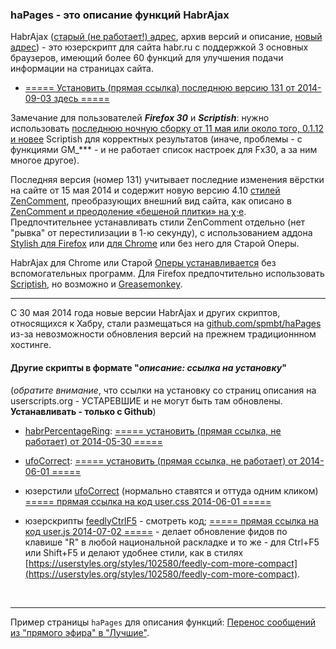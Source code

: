### haPages - это описание функций HabrAjax

HabrAjax ([старый (не работает!) адрес](http://userscripts.org:8080/scripts/show/121690), архив версий и описание, [новый адрес](https://greasyfork.org/scripts/1970-habrajax)) - это юзерскрипт для сайта habr.ru с поддержкой 3 основных браузеров, имеющий более 60 функций для улучшения подачи информации на страницах сайта.

* [===== Установить (прямая ссылка) последнюю версию 131 от 2014-09-03 здесь =====](https://raw.githubusercontent.com/spmbt/haPages/gh-pages/habrajax.user.js)

Замечание для пользователей ***Firefox 30*** и ***Scriptish***: нужно использовать [последнюю ночную сборку от 11 мая или около того, 0.1.12 и новее](https://github.com/scriptish/scriptish-nightlies/tags) Scriptish для корректных результатов (иначе, проблемы - с функциями GM_*** - и не работает список настроек для Fx30, а за ним многое другое).

Последняя версия (номер 131) учитывает последние изменения вёрстки на сайте от 15 мая 2014 и содержит новую версию 4.10 [стилей ZenComment](http://userstyles.org/styles/101697/habr-zencomment-4), преобразующих внешний вид сайта, как описано в [ZenComment и преодоление «бешеной плитки» на χ·е](http://habrahabr.ru/post/223555/). Предпочтительнее устанавливать стили ZenComment отдельно (нет "рывка" от перестилизации в 1-ю секунду), с использованием аддона [Stylish для Firefox](https://addons.mozilla.org/ru/firefox/addon/stylish/) или [для Chrome](https://chrome.google.com/webstore/detail/stylish/fjnbnpbmkenffdnngjfgmeleoegfcffe?hl=ru) или без него для Старой Оперы.

HabrAjax для Chrome или Старой [Оперы устанавливается](http://f-lite.ru/lfp/s015.radikal.ru/i332/1010/ed/7bd2820ccbf6.png/htm) без вспомогательных программ. Для Firefox предпочтительно использовать [Scriptish](https://addons.mozilla.org/ru/firefox/addon/scriptish/versions/?page=1#version-0.1.12), но возможно и [Greasemonkey](https://addons.mozilla.org/ru/firefox/addon/greasemonkey/versions/).

---

С 30 мая 2014 года новые версии HabrAjax и других скриптов, относящихся к Хабру, стали размещаться на [github.com/spmbt/haPages](https://github.com/spmbt/haPages/tree/gh-pages) из-за невозможности обновления версий на прежнем традиционнном хостинге.

#### Другие скрипты в формате "*описание: ссылка на установку*"
(*обратите внимание*, что ссылки на установку со страниц описания на userscripts.org - УСТАРЕВШИЕ и не могут быть там обновлены. **Устанавливать - только с Github**)

* [habrPercentageRing](http://userscripts.org:8080/scripts/show/129371): [===== установить (прямая ссылка, не работает) от 2014-05-30 =====](https://raw.githubusercontent.com/spmbt/haPages/gh-pages/habrpercentagering@githubcomspmbt.user.js)
* [ufoCorrect](http://userscripts.org:8080/scripts/show/397762): [===== установить (прямая ссылка, не работает) от 2014-06-01 =====](https://raw.githubusercontent.com/spmbt/haPages/gh-pages/ufocorrect.user.js)

* юзерстили [ufoCorrect](http://userstyles.org/styles/98513/ufocorrect) (нормально ставятся и оттуда одним кликом) [===== прямая ссылка на код user.css 2014-06-01 =====](https://raw.githubusercontent.com/spmbt/haPages/gh-pages/ufocorrect.user.css)

* юзерскрипты [feedlyCtrlF5](https://github.com/spmbt/haPages/blob/gh-pages/feedlyctrlf5.user.js) - смотреть код; [===== прямая ссылка на код user.js  2014-07-02 =====](https://raw.githubusercontent.com/spmbt/haPages/gh-pages/feedlyctrlf5.user.js) - делает обновление фидов по клавише "R" в любой национальной раскладке и то же - для Ctrl+F5 или Shift+F5 и делают удобнее стили, как в стилях [https://userstyles.org/styles/102580/feedly-com-more-compact](https://userstyles.org/styles/102580/feedly-com-more-compact).

<br>

---

Пример страницы `haPages` для описания функций: [Перенос сообщений из "прямого эфира" в "Лучшие"](http://spmbt.github.io/haPages/sidebarLive2Dailybest.htm).



